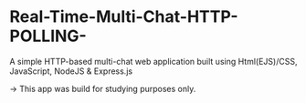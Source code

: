 # Real-Time-Multi-Chat-HTTP-POLLING-

A simple HTTP-based multi-chat web application built
using Html(EJS)/CSS, JavaScript, NodeJS & Express.js

-> This app was build for studying purposes only.
